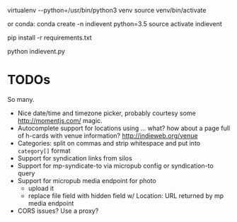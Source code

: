 
virtualenv --python=/usr/bin/python3 venv
source venv/bin/activate

or conda:
conda create -n indievent python=3.5
source activate indievent

pip install -r requirements.txt

python indievent.py

TODOs
=====

So many.

* Nice date/time and timezone picker, probably courtesy some http://momentjs.com/ magic.
* Autocomplete support for locations using ... what? how about a page full of
  h-cards with venue information? http://indieweb.org/venue
* Categories: split on commas and strip whitespace and put into `category[]` format
* Support for syndication links from silos
* Support for mp-syndicate-to via micropub config or syndication-to query
* Support for micropub media endpoint for photo
  * upload it
  * replace file field with hidden field w/ Location: URL returned by mp media endpoint
* CORS issues? Use a proxy?
